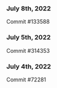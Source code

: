 ### July 8th, 2022

Commit #133588

### July 5th, 2022

Commit #314353


### July 4th, 2022

Commit #72281
